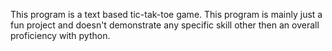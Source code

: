 This program is a text based tic-tak-toe game. This program is mainly just a fun project and doesn't demonstrate any specific skill other then an overall proficiency with python.
